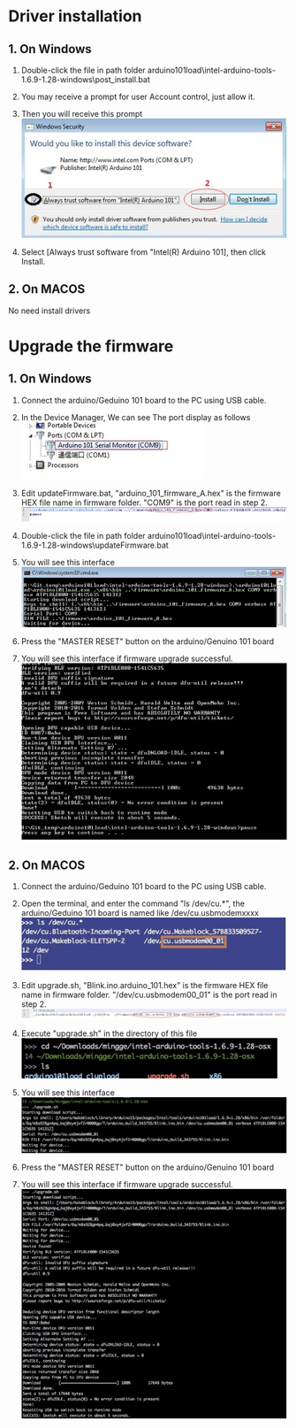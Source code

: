 #  Driver installation #

## 1. On Windows ##

1. Double-click the file in path folder arduino101load\intel-arduino-tools-1.6.9-1.28-windows\post_install.bat

2. You may receive a prompt for user Account control, just allow it.

3. Then you will receive this prompt
![](image/install_device.jpg)
             
4. Select [Always trust software from "Intel(R) Arduino 101], then click Install.


## 2. On MACOS ##

No need install drivers

#  Upgrade the firmware #

## 1. On Windows ##

1. Connect the arduino/Geduino 101 board to the PC using USB cable.
   
2. In the Device Manager, We can see The port display as follows        
![](image/device_win.jpg)

3. Edit updateFirmware.bat, "arduino_101_firmware_A.hex" is the firmware HEX file name in firmware folder. "COM9" is the port read in step 2.
![](image/update_win_3.jpg)

4. Double-click the file in path folder arduino101load\intel-arduino-tools-1.6.9-1.28-windows\updateFirmware.bat

5. You will see this interface
![](image/update_win_1.jpg)
                                                     
6. Press the "MASTER RESET" button on the arduino/Genuino 101 board

7. You will see this interface if firmware upgrade successful.
![](image/update_win_2.jpg)

## 2. On MACOS ##

1. Connect the arduino/Geduino 101 board to the PC using USB cable.

2. Open the terminal, and enter the command "ls /dev/cu.*", the arduino/Geduino 101 board is named like /dev/cu.usbmodemxxxx
![](image/device_macos.jpg)

3. Edit upgrade.sh, "Blink.ino.arduino_101.hex" is the firmware HEX file name in firmware folder. "/dev/cu.usbmodem00_01" is the port read in step 2.
![](image/update_macos_1.jpg)

4. Execute "upgrade.sh" in the directory of this file
![](image/update_macos_2.jpg)

5. You will see this interface
![](image/update_macos_3.jpg)

6. Press the "MASTER RESET" button on the arduino/Genuino 101 board
     
7. You will see this interface if firmware upgrade successful.
![](image/update_macos_4.jpg)

